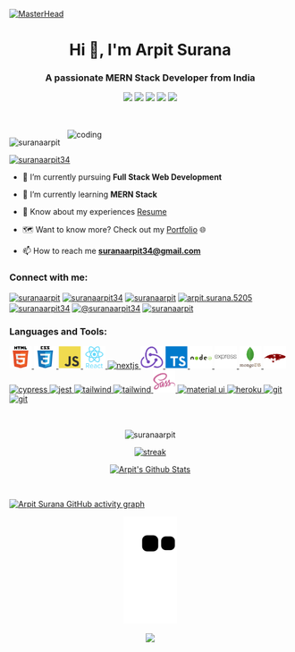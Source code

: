 [![MasterHead](https://user-images.githubusercontent.com/99549985/168443822-51841acd-0bff-4920-b51f-0338080eec7f.gif)](https://github.com/suranaarpit)
<h1 align="center">Hi 👋, I'm Arpit Surana</h1>
<h3 align="center">A passionate MERN Stack Developer from India</h3>

<p align= "center">
<img src="https://img.shields.io/badge/M-MongoDB-brightgreen"/>
<img src="https://img.shields.io/badge/E-Express-black"/>
<img src="https://img.shields.io/badge/R-React-skyblue"/>
<img src="https://img.shields.io/badge/N-Node-green"/>
<img src="https://img.shields.io/badge/JS-Javascript-yellow"/>
</p>

<br/>
<br/>
<img align="right" alt="coding" width="400" src="https://images.squarespace-cdn.com/content/v1/5769fc401b631bab1addb2ab/1541580611624-TE64QGKRJG8SWAIUS7NS/coding-freak.gif"/>

<p align="left"> <img src="https://komarev.com/ghpvc/?username=suranaarpit&label=Profile%20views&color=0e75b6&style=flat" alt="suranaarpit" /> </p>

<p align="left"> <a href="https://twitter.com/suranaarpit34" target="blank"><img src="https://img.shields.io/twitter/follow/suranaarpit34?logo=twitter&style=for-the-badge" alt="suranaarpit34" /></a> </p>


- 🔭 I’m currently pursuing  **Full Stack Web Development**

- 🌱 I’m currently learning **MERN Stack**

- 📄 Know about my experiences [Resume](https://drive.google.com/file/d/1rOpCrItrYDqACTAggNokxRP032wBb2xD/view?usp=drivesdk)

- 🗺️ Want to know more? Check out my [Portfolio](https://arpit-surana.vercel.app/) 🌐

- 📫 How to reach me **suranaarpit34@gmail.com**

<h3 align="left">Connect with me:</h3>
<p align="left">
<a href="https://linkedin.com/in/suranaarpit" target="blank"><img align="center" src="https://raw.githubusercontent.com/rahuldkjain/github-profile-readme-generator/master/src/images/icons/Social/linked-in-alt.svg" alt="suranaarpit" height="30" width="40" /></a>
<a href="https://twitter.com/suranaarpit34" target="blank"><img align="center" src="https://raw.githubusercontent.com/rahuldkjain/github-profile-readme-generator/master/src/images/icons/Social/twitter.svg" alt="suranaarpit34" height="30" width="40" /></a>
<a href="https://instagram.com/suranaarpit" target="blank"><img align="center" src="https://raw.githubusercontent.com/rahuldkjain/github-profile-readme-generator/master/src/images/icons/Social/instagram.svg" alt="suranaarpit" height="30" width="40" /></a>
<a href="https://fb.com/arpit.surana.5205" target="blank"><img align="center" src="https://raw.githubusercontent.com/rahuldkjain/github-profile-readme-generator/master/src/images/icons/Social/facebook.svg" alt="arpit.surana.5205" height="30" width="40" /></a>
<a href="https://www.hackerrank.com/suranaarpit34" target="blank"><img align="center" src="https://raw.githubusercontent.com/rahuldkjain/github-profile-readme-generator/master/src/images/icons/Social/hackerrank.svg" alt="suranaarpit34" height="30" width="40" /></a>
<a href="https://medium.com/@suranaarpit34" target="blank"><img align="center" src="https://raw.githubusercontent.com/rahuldkjain/github-profile-readme-generator/master/src/images/icons/Social/medium.svg" alt="@suranaarpit34" height="30" width="40" /></a>
<a href="https://codesandbox.io/u/suranaarpit34" target="blank"><img align="center" src="https://raw.githubusercontent.com/rahuldkjain/github-profile-readme-generator/master/src/images/icons/Social/codesandbox.svg" alt="suranaarpit" height="30" width="40" /></a>
</p>

<h3 align="left">Languages and Tools:</h3>
<p align="left"><a href="https://www.w3.org/html/" target="_blank" rel="noreferrer"> <img src="https://raw.githubusercontent.com/devicons/devicon/master/icons/html5/html5-original-wordmark.svg" alt="html5" width="40" height="40"/> </a> <a href="https://www.w3schools.com/css/" target="_blank" rel="noreferrer"> <img src="https://raw.githubusercontent.com/devicons/devicon/master/icons/css3/css3-original-wordmark.svg" alt="css3" width="40" height="40"/> </a> <a href="https://developer.mozilla.org/en-US/docs/Web/JavaScript" target="_blank" rel="noreferrer"> <img src="https://raw.githubusercontent.com/devicons/devicon/master/icons/javascript/javascript-original.svg" alt="javascript" width="40" height="40"/> </a> <a href="https://reactjs.org/" target="_blank" rel="noreferrer"> <img src="https://raw.githubusercontent.com/devicons/devicon/master/icons/react/react-original-wordmark.svg" alt="react" width="40" height="40"/> </a> <a href="https://nextjs.org/" target="_blank" rel="noreferrer"> <img src="https://cdn.worldvectorlogo.com/logos/nextjs-2.svg" alt="nextjs" width="40" height="40"/> </a> <a href="https://redux.js.org" target="_blank" rel="noreferrer"> <img src="https://raw.githubusercontent.com/devicons/devicon/master/icons/redux/redux-original.svg" alt="redux" width="40" height="40"/> </a> <a href="https://www.typescriptlang.org/" target="_blank" rel="noreferrer"> <img src="https://raw.githubusercontent.com/devicons/devicon/master/icons/typescript/typescript-original.svg" alt="typescript" width="40" height="40"/> </a> <a href="https://nodejs.org" target="_blank" rel="noreferrer"> <img src="https://raw.githubusercontent.com/devicons/devicon/master/icons/nodejs/nodejs-original-wordmark.svg" alt="nodejs" width="40" height="40"/> </a> <a href="https://expressjs.com" target="_blank" rel="noreferrer"> <img src="https://raw.githubusercontent.com/devicons/devicon/master/icons/express/express-original-wordmark.svg" alt="express" width="40" height="40"/> </a> <a href="https://www.mongodb.com/" target="_blank" rel="noreferrer"> <img src="https://raw.githubusercontent.com/devicons/devicon/master/icons/mongodb/mongodb-original-wordmark.svg" alt="mongodb" width="40" height="40"/> </a> <a href="https://mongoosejs.com/" target="_blank" rel="noreferrer"> <img src="https://raw.githubusercontent.com/github/explore/80688e429a7d4ef2fca1e82350fe8e3517d3494d/topics/mongoose/mongoose.png" alt="mongoose" width="40" height="40"/> </a> <a href="https://www.cypress.io" target="_blank" rel="noreferrer"> <img src="https://iconape.com/wp-content/files/gj/370774/svg/370774.svg" alt="cypress" width="40" height="40"/> </a>  <a href="https://jestjs.io" target="_blank" rel="noreferrer"> <img src="https://www.vectorlogo.zone/logos/jestjsio/jestjsio-icon.svg" alt="jest" width="40" height="40"/> </a> <a href="https://www.thunderclient.com/" target="_blank" rel="noreferrer"> <img src="https://user-images.githubusercontent.com/99549985/171638499-73b27ec6-30c5-4adf-8d73-4dffebbf0cec.png" alt="tailwind" width="40" height="40"/> </a> <a href="https://tailwindcss.com/" target="_blank" rel="noreferrer"> <img src="https://www.vectorlogo.zone/logos/tailwindcss/tailwindcss-icon.svg" alt="tailwind" width="40" height="40"/> </a> <a href="https://sass-lang.com" target="_blank" rel="noreferrer"> <img src="https://raw.githubusercontent.com/devicons/devicon/master/icons/sass/sass-original.svg" alt="sass" width="40" height="40"/> </a> <a href="https://mui.com/" target="_blank" rel="noreferrer"> <img src="https://mui.com/static/logo.png" alt="material ui" width="40" height="40"/> </a> <a href="https://heroku.com" target="_blank" rel="noreferrer"> <img src="https://www.vectorlogo.zone/logos/heroku/heroku-icon.svg" alt="heroku" width="40" height="40"/> </a> <a href="https://git-scm.com/" target="_blank" rel="noreferrer"> <img src="https://www.vectorlogo.zone/logos/git-scm/git-scm-icon.svg" alt="git" width="40" height="40"/> </a> <a href="https://code.visualstudio.com/" target="_blank" rel="noreferrer"> <img src="https://upload.wikimedia.org/wikipedia/commons/thumb/9/9a/Visual_Studio_Code_1.35_icon.svg/2048px-Visual_Studio_Code_1.35_icon.svg.png" alt="git" width="40" height="40"/> </a> </p>

<br />
<p align="center"><img align="center" src="https://github-readme-stats.vercel.app/api/top-langs?username=suranaarpit&show_icons=true&locale=en&layout=compact&theme=react&hide_border=true&bg_color=0D1117" alt="suranaarpit" /></p>

<p align="center">
    <a href="https://github.com/suranaarpit">
        <img title=":fire: Get streak stats for your profile at git.io/streak-stats" alt="streak" src="https://github-readme-streak-stats.herokuapp.com/?user=suranaarpit&theme=black-ice&hide_border=true&stroke=0000&background=060A0CD0"/>
    </a>
</p>
<p align="center">
    <a href="https://github.com/suranaarpit"><img alt="Arpit's Github Stats" src="https://github-readme-stats.vercel.app/api?username=suranaarpit&show_icons=true&count_private=true&theme=react&hide_border=true&bg_color=0D1117" /></a>
    </p>
<br />

[![Arpit Surana GitHub activity graph](https://activity-graph.herokuapp.com/graph?username=suranaarpit&bg_color=0D1117&color=5BCDEC&line=5BCDEC&point=FFFFFF&hide_border=true)](https://github.com/suranaarpit)

<div align="center">
  
  ![Snake animation](https://github.com/suranaarpit/suranaarpit/blob/output/github-contribution-grid-snake.svg)
  
</div>

<p align="center">
  <img  src="https://raw.githubusercontent.com/Trilokia/Trilokia/379277808c61ef204768a61bbc5d25bc7798ccf1/bottom_header.svg">
 </p>
